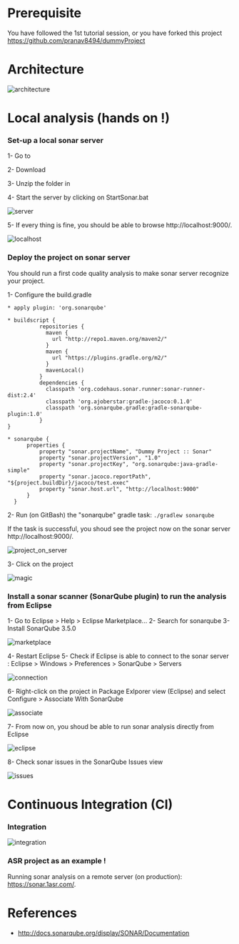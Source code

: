# Prerequisite

You have followed the 1st tutorial session, or you have forked this project https://github.com/pranav8494/dummyProject


# Architecture

![architecture](https://github.com/pranav8494/dummyProject/blob/ahmed/images/img/architecture.PNG)


# Local analysis (hands on !)


### Set-up a local sonar server

 1- Go to 
 
 2- Download  
 
 3- Unzip the folder in 
 
 4- Start the server by clicking on StartSonar.bat

![server](https://github.com/pranav8494/dummyProject/blob/ahmed/images/img/server.PNG)


 5- If every thing is fine, you should be able to browse http://localhost:9000/.

![localhost](https://github.com/pranav8494/dummyProject/blob/ahmed/images/img/localhost.PNG)


### Deploy the project on sonar server 

You should run a first code quality analysis to make sonar server recognize your project.

1- Configure the build.gradle

    * apply plugin: 'org.sonarqube'
    
    * buildscript {
              repositories { 
                maven {
                  url "http://repo1.maven.org/maven2/"
                }
                maven {
                  url "https://plugins.gradle.org/m2/"
                }
                mavenLocal()
              }
              dependencies { 
                classpath 'org.codehaus.sonar.runner:sonar-runner-dist:2.4'
                classpath 'org.ajoberstar:gradle-jacoco:0.1.0'
                classpath 'org.sonarqube.gradle:gradle-sonarqube-plugin:1.0'
              }
    }
    
    * sonarqube {
          properties {
              property "sonar.projectName", "Dummy Project :: Sonar"
              property "sonar.projectVersion", "1.0"
              property "sonar.projectKey", "org.sonarqube:java-gradle-simple"
              property "sonar.jacoco.reportPath", "${project.buildDir}/jacoco/test.exec"
              property "sonar.host.url", "http://localhost:9000"
          }
      } 
 

2- Run (on GitBash) the "sonarqube" gradle task: ```./gradlew sonarqube```

If the task is successful, you shoud see the project now on the sonar server http://localhost:9000/.

![project_on_server](https://github.com/pranav8494/dummyProject/blob/ahmed/images/img/project_on_server.PNG)

3- Click on the project 

![magic](http://www.reactiongifs.com/r/mgc.gif)


### Install a sonar scanner (SonarQube plugin) to run the analysis from Eclipse

1- Go to Eclipse > Help > Eclipse Marketplace...
2- Search for sonarqube
3- Install SonarQube 3.5.0

![marketplace](https://github.com/pranav8494/dummyProject/blob/ahmed/images/img/marketplace.PNG)

4- Restart Eclipse
5- Check if Eclipse is able to connect to the sonar server : Eclipse > Windows > Preferences > SonarQube > Servers

![connection](https://github.com/pranav8494/dummyProject/blob/ahmed/images/img/connection.PNG)

6- Right-click on the project in Package Exlporer view (Eclipse) and select Configure > Associate With SonarQube 

![associate](https://github.com/pranav8494/dummyProject/blob/ahmed/images/img/associate.PNG)

7- From now on, you shoud be able to run sonar analysis directly from Eclipse 

![eclipse](https://github.com/pranav8494/dummyProject/blob/ahmed/images/img/eclipse.PNG)

8- Check sonar issues in the SonarQube Issues view 

![issues](https://github.com/pranav8494/dummyProject/blob/ahmed/images/img/issues.PNG)

# Continuous Integration (CI)

### Integration

![integration](https://github.com/pranav8494/dummyProject/blob/ahmed/images/img/architecture.PNG)


### ASR project as an example !

Running sonar analysis on a remote server (on production): https://sonar.1asr.com/.



# References

- http://docs.sonarqube.org/display/SONAR/Documentation

